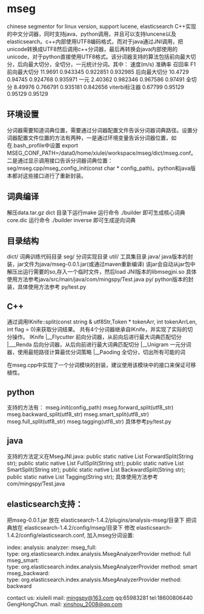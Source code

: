 # mseg
chinese segmentor for linux version, support lucene, elasticsearch
    C++实现的中文分词器，同时支持java、python调用，并且可以支持luncene以及elasticsearch。c++内部使用UTF8编码格式，而对于java通过JNI调用，把unicode转换成UTF8然后调用c++分词器，最后再转换会java内部使用的unicode，对于python直接使用UTF8格式。该分词器支持的算法包括前向最大切分，后向最大切分，全切分，一元统计分词。其中：
    	速度(m/s)	准确率	召回率	F1
前向最大切分	11.9691	0.943345	0.922851	0.932985
后向最大切分	10.4729	0.94745	0.924768	0.935971
一元	2.40362	0.982346	0.967586	0.97491
全切分	8.49976	0.766791	0.935181	0.842656
viterbi标注器	0.67799	0.95129	0.95129	0.95129

## 环境设置
分词器需要知道词典位置，需要通过分词器配置文件告诉分词器词典路径。设置分词器配置文件位置的方法有两种，一是通过环境变量告诉分词器位置，如在.bash_profile中设置 export MSEG_CONF_PATH=/data0/home/xiulei/workspace/mseg/dict/mseg.conf。二是通过显示调用接口告诉分词器词典位置：seg/mseg.cpp/mseg_config_init(const char * config_path)。python和java版本都对这些接口进行了重新封装。

## 词典编译
解压data.tar.gz
dict 目录下运行make
运行命令 ./builder 即可生成核心词典core.dic
运行命令 ./builder inverse 即可生成逆向词典

## 目录结构
dict/   词典训练代码目录
seg/    分词实现目录
util/   工具集目录
java/   java版本的封装，jar文件为java/mseg-0.0.1.jar(或通过maven重新编译) 该jar会自动从jar包中解压出运行需要的so,存入一个临时文件，然后load JNI版本的libmsegjni.so 具体使用方法参考java/src/main/java/com/mingspy/Test.java
py/     python版本的封装，具体使用方法参考 py/test.py

## C++
通过调用IKnife::split(const string & utf8Str,Token * tokenArr, int tokenArrLen, int flag = 0)来获取分词结果。
共有4个分词器继承自IKnife，并实现了实际的切分操作。
IKnife
|__Flycutter  前向分词器，从前向后进行最大词典匹配切分
   |___Renda  后向分词器，从后向前进行最大词典匹配切分
|__Unigram    一元分词器，使用最短路径计算最优分词策略
|__Paoding    全切分，切出所有可能的词

在mseg.cpp中实现了一个分词模块的封装，建议使用该模块中的接口来保证可移植性。

## python
支持的方法有：
mseg.init(config_path)
mseg.forward_split(utf8_str)
mseg.backward_split(utf8_str)
mseg.smart_split(utf8_str)
mseg.full_split(utf8_str)
mseg.tagging(utf8_str)
具体参考py/test.py

## java
支持的方法定义在MsegJNI.java:
  public static native List<Token> ForwardSplit(String str);
	public static native List<Token> FullSplit(String str);
	public static native List<Token> SmartSplit(String str);
	public static native List<Token> BackwardSplit(String str);
	public static native List<Token> Tagging(String str);
具体使用方法参考 com/mingspy/Test.java 

## elasticsearch支持：
把mseg-0.0.1.jar 放在 elasticsearch-1.4.2/plugins/analysis-mseg/目录下
把词典放在 elasticsearch-1.4.2/config/mseg/目录下
修改 elasticsearch-1.4.2/config/elasticsearch.conf, 加入mseg分词设置:

index:
  analysis:
    analyzer:
      mseg_full:  
        type: org.elasticsearch.index.analysis.MsegAnalyzerProvider
        method: full
      mseg_smart:  
        type: org.elasticsearch.index.analysis.MsegAnalyzerProvider
        method: smart 
      mseg_backward:  
        type: org.elasticsearch.index.analysis.MsegAnalyzerProvider
        method: backward


contact us:
xiuleili       mail: mingspy@163.com        qq:65983281      tel:18600806440
GengHongChun.  mail: xinshou_2008@qq.com
